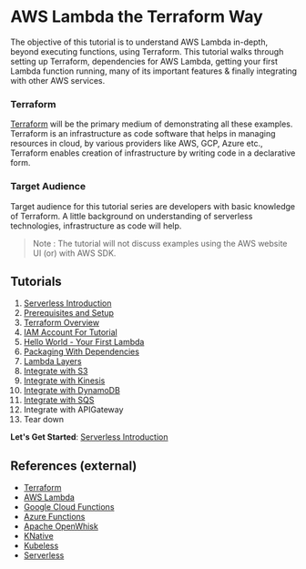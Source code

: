 # AWS Lambda the Terraform Way

The objective of this tutorial is to understand AWS Lambda in-depth, beyond executing functions, using Terraform. 
This tutorial walks through setting up Terraform, dependencies for AWS Lambda, getting your first Lambda function running, 
many of its important features & finally integrating with other AWS services. 

### Terraform
[Terraform](https://www.terraform.io/) will be the primary medium of demonstrating all these examples. 
Terraform is an infrastructure as code software that helps in managing resources in cloud, by various providers like 
AWS, GCP, Azure etc., Terraform enables creation of infrastructure by writing code in a declarative form.

### Target Audience
Target audience for this tutorial series are developers with basic knowledge of Terraform. 
A little background on understanding of serverless technologies, infrastructure as code will help. 
> Note : The tutorial will not discuss examples using the AWS website UI (or) with AWS SDK.     

## Tutorials

1. [Serverless Introduction](docs/01-serverless-introduction.md)
2. [Prerequisites and Setup](docs/02-terraform-and-aws-cli-installation.md)
3. [Terraform Overview](docs/03-terraform-overview.md)
4. [IAM Account For Tutorial](docs/04-iam-account-setup.md)
5. [Hello World - Your First Lambda](docs/05-hello-world-your-first-lambda.md)
6. [Packaging With Dependencies](docs/06-packaging-lambda-with-dependencies.md)
7. [Lambda Layers](docs/07-lambda-layers.md)
8. [Integrate with S3](docs/08-integrate-with-s3.md)
9. [Integrate with Kinesis](docs/09-integrate-with-kinesis.md)
10. [Integrate with DynamoDB](docs/10-integrate-with-dynamodb.md)
11. [Integrate with SQS](docs/11-integrate-with-sqs.md)
12. Integrate with APIGateway
13. Tear down

**Let's Get Started**: [Serverless Introduction](docs/01-serverless-introduction.md)

## References (external)
- [Terraform](https://www.terraform.io/)
- [AWS Lambda](https://aws.amazon.com/lambda/)
- [Google Cloud Functions](https://cloud.google.com/functions/)
- [Azure Functions](https://azure.microsoft.com/en-gb/services/functions/)
- [Apache OpenWhisk](https://openwhisk.apache.org/)
- [KNative](https://cloud.google.com/knative/)
- [Kubeless](https://kubeless.io/)
- [Serverless](https://serverless.com/)  

